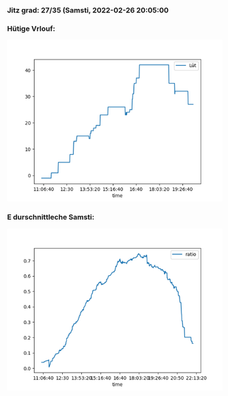 ### Jitz grad: 27/35 (Samsti, 2022-02-26 20:05:00

### Hütige Vrlouf:
![Graph](Today.png)

### E durschnittleche Samsti:
![Graph](Samsti.png)
